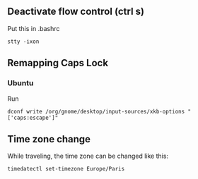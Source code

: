 ## Deactivate flow control (ctrl s)
Put this in .bashrc

    stty -ixon


## Remapping Caps Lock
### Ubuntu
Run

    dconf write /org/gnome/desktop/input-sources/xkb-options "['caps:escape']"

## Time zone change
While traveling, the time zone can be changed like this:

    timedatectl set-timezone Europe/Paris
